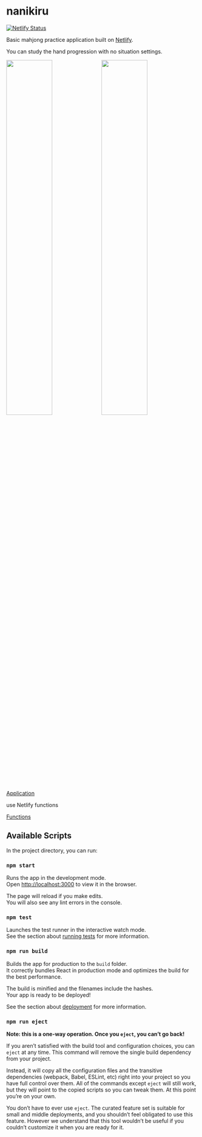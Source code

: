 # nanikiru

[![Netlify Status](https://api.netlify.com/api/v1/badges/fda2474a-66ce-4bd8-90b2-70e29a19d8d1/deploy-status)](https://app.netlify.com/sites/nanikiru/deploys)

Basic mahjong practice application built on [Netlify](https://app.netlify.com/).

You can study the hand progression with no situation settings.

<img src="https://user-images.githubusercontent.com/29448279/210169824-3f1eff57-7a34-4217-9698-562670bd412e.png" style="width: 49%">
<img src="https://user-images.githubusercontent.com/29448279/210169821-e4f8a643-8586-4863-86f3-4be6d9726554.png" style="width: 49%">


[Application](https://nanikiru.netlify.app/)

use Netlify functions

[Functions](https://nanikiru-functions.netlify.app/)


## Available Scripts

In the project directory, you can run:

### `npm start`

Runs the app in the development mode.\
Open [http://localhost:3000](http://localhost:3000) to view it in the browser.

The page will reload if you make edits.\
You will also see any lint errors in the console.

### `npm test`

Launches the test runner in the interactive watch mode.\
See the section about [running tests](https://facebook.github.io/create-react-app/docs/running-tests) for more information.

### `npm run build`

Builds the app for production to the `build` folder.\
It correctly bundles React in production mode and optimizes the build for the best performance.

The build is minified and the filenames include the hashes.\
Your app is ready to be deployed!

See the section about [deployment](https://facebook.github.io/create-react-app/docs/deployment) for more information.

### `npm run eject`

**Note: this is a one-way operation. Once you `eject`, you can’t go back!**

If you aren’t satisfied with the build tool and configuration choices, you can `eject` at any time. This command will remove the single build dependency from your project.

Instead, it will copy all the configuration files and the transitive dependencies (webpack, Babel, ESLint, etc) right into your project so you have full control over them. All of the commands except `eject` will still work, but they will point to the copied scripts so you can tweak them. At this point you’re on your own.

You don’t have to ever use `eject`. The curated feature set is suitable for small and middle deployments, and you shouldn’t feel obligated to use this feature. However we understand that this tool wouldn’t be useful if you couldn’t customize it when you are ready for it.

